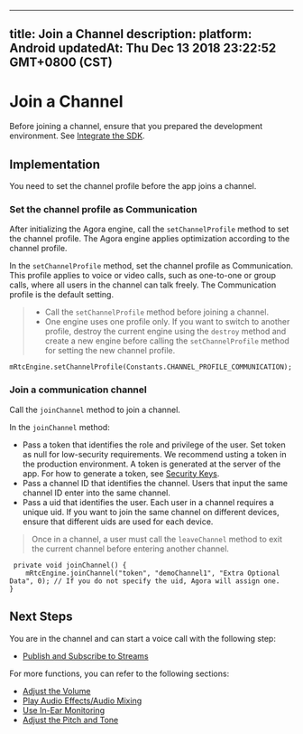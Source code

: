 
---
title: Join a Channel
description: 
platform: Android
updatedAt: Thu Dec 13 2018 23:22:52 GMT+0800 (CST)
---
# Join a Channel
Before joining a channel, ensure that you prepared the development environment. See [Integrate the SDK](../../en/Voice/android_audio.md).

## Implementation
You need to set the channel profile before the app joins a channel.

### Set the channel profile as Communication
After initializing the Agora engine, call the `setChannelProfile` method to set the channel profile. The Agora engine applies optimization according to the channel profile.

In the `setChannelProfile` method, set the channel profile as Communication. This profile applies to voice or video calls, such as one-to-one or group calls, where all users in the channel can talk freely. The Communication profile is the default setting.

> -   Call the `setChannelProfile` method before joining a channel.
> -   One engine uses one profile only. If you want to switch to another profile, destroy the current engine using the `destroy` method and create a new engine before calling the `setChannelProfile` method for setting the new channel profile.


```
mRtcEngine.setChannelProfile(Constants.CHANNEL_PROFILE_COMMUNICATION);
```


### Join a communication channel
Call the `joinChannel` method to join a channel. 

In the `joinChannel` method:

-   Pass a token that identifies the role and privilege of the user. Set token as null for low-security requirements. We recommend usting a token in the production environment. A token is generated at the server of the app. For how to generate a token, see [Security Keys](../../en/Voice/token.md).
-   Pass a channel ID that identifies the channel. Users that input the same channel ID enter into the same channel.
-   Pass a uid that identifies the user. Each user in a channel requires a unique uid. If you want to join the same channel on different devices, ensure that different uids are used for each device.

> Once in a channel, a user must call the `leaveChannel` method to exit the current channel before entering another channel.

```
 private void joinChannel() {
    mRtcEngine.joinChannel("token", "demoChannel1", "Extra Optional Data", 0); // If you do not specify the uid, Agora will assign one.
}
```

## Next Steps

You are in the channel and can start a voice call with the following step:
* [Publish and Subscribe to Streams](../../en/Voice/publish_android_audio.md)

For more functions, you can refer to the following sections:
* [Adjust the Volume](../../cn/Voice/volume_android_audio.md)
* [Play Audio Effects/Audio Mixing](../../cn/Voice/effect_mixing_android_audio.md)
* [Use In-Ear Monitoring](../../cn/Voice/in-ear_android_audio.md)
* [Adjust the Pitch and Tone](../../cn/Voice/voice_effect_android_audio.md)
